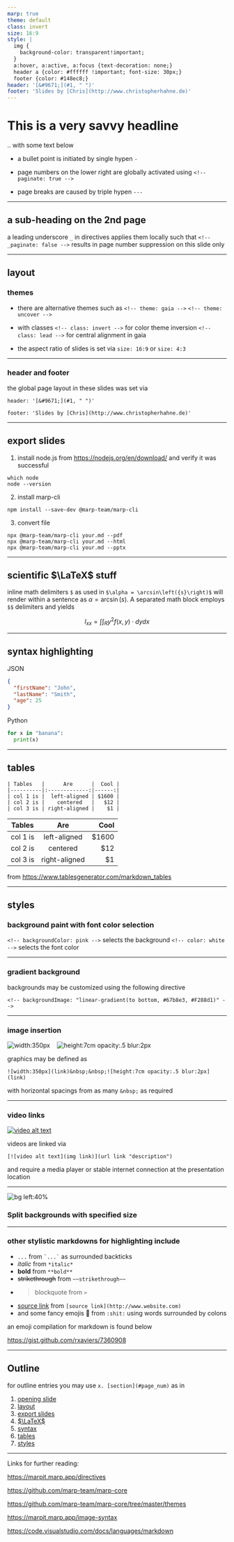 ```yaml
---
marp: true
theme: default
class: invert
size: 16:9
style: |
  img {
    background-color: transparent!important;
  }
  a:hover, a:active, a:focus {text-decoration: none;}
  header a {color: #ffffff !important; font-size: 30px;}
  footer {color: #148ec8;}
header: '[&#9671;](#1, " ")'
footer: 'Slides by [Chris](http://www.christopherhahne.de)'
---
```


# This is a very savvy headline

.. with some text below

- a bullet point is initiated by single hypen `-`
<!-- paginate: true -->
- page numbers on the lower right are globally activated using
`<!-- paginate: true -->`

- page breaks are caused by triple hypen `---`

---

## a sub-heading on the 2nd page

<!-- _paginate: false -->
a leading underscore `_` in directives applies them locally such that
`<!-- _paginate: false -->` 
results in page number suppression on this slide only

---
## layout
### themes

- there are alternative themes such as
`<!-- theme: gaia -->`
`<!-- theme: uncover -->`

- with classes
`<!-- class: invert -->` for color theme inversion
`<!-- class: lead -->` for central alignment in gaia

- the aspect ratio of slides is set via 
`size: 16:9` or `size: 4:3`

---

### header and footer

the global page layout in these slides was set via 

```
header: '[&#9671;](#1, " ")'

footer: 'Slides by [Chris](http://www.christopherhahne.de)'
```

---

## export slides

1. install node.js from https://nodejs.org/en/download/ and verify it was successful
```
which node
node --version
```

2. install marp-cli
```
npm install --save-dev @marp-team/marp-cli
```

3. convert file
```
npx @marp-team/marp-cli your.md --pdf
npx @marp-team/marp-cli your.md --html
npx @marp-team/marp-cli your.md --pptx
```

---


## scientific $\LaTeX$ stuff

inline math delimiters `$` as used in `$\alpha = \arcsin\left({s}\right)$` will render within a sentence as $\alpha = \arcsin\left({s}\right)$. A separated math block employs `$$` delimiters and yields

$$ I_{xx}=\int\int_Ry^2f(x,y)\cdot{}dydx $$

---

## syntax highlighting

JSON
```json
{
  "firstName": "John",
  "lastName": "Smith",
  "age": 25
}
```

Python
```python
for x in "banana":
  print(x)
```

---

## tables

```
| Tables   |      Are      |  Cool |
|----------|:-------------:|------:|
| col 1 is |  left-aligned | $1600 |
| col 2 is |    centered   |   $12 |
| col 3 is | right-aligned |    $1 |
```

| Tables   |      Are      |  Cool |
|----------|:-------------:|------:|
| col 1 is |  left-aligned | $1600 |
| col 2 is |    centered   |   $12 |
| col 3 is | right-aligned |    $1 |

from https://www.tablesgenerator.com/markdown_tables

---
<!-- backgroundColor: pink -->
<!-- color: white -->

## styles
### background paint with font color selection

`<!-- backgroundColor: pink -->` selects the background
`<!-- color: white -->` selects the font color

---

<!-- backgroundImage: "linear-gradient(to bottom, #67b8e3, #F288d1)" -->
<!-- color: white -->

### gradient background

backgrounds may be customized using the following directive

`<!-- backgroundImage: "linear-gradient(to bottom, #67b8e3, #F288d1)" -->`

---

### image insertion

![width:350px](https://upload.wikimedia.org/wikipedia/commons/6/65/Aurelia-aurita-3-0049.jpg) &nbsp; &nbsp;![height:7cm opacity:.5 blur:2px](https://upload.wikimedia.org/wikipedia/commons/6/65/Aurelia-aurita-3-0049.jpg)

graphics may be defined as

`![width:350px](link)&nbsp;&nbsp;![height:7cm opacity:.5 blur:2px](link)`

with horizontal spacings from as many `&nbsp;` as required

---

### video links

[![video alt text](http://img.youtube.com/vi/jNQXAC9IVRw/0.jpg)](http://www.youtube.com/watch?v=jNQXAC9IVRw?t=35s "resist to click")

videos are linked via 

`[![video alt text](img link)](url link "description")`

and require a media player or stable internet connection at the presentation location

---

![bg left:40%](https://upload.wikimedia.org/wikipedia/commons/4/4b/Everest_kalapatthar_crop.jpg)

### Split backgrounds with specified size

---

<!-- 
backgroundImage:
backgroundColor:
color:
-->

### other stylistic markdowns for highlighting include

- `...` from `` `...` `` as surrounded backticks
- *italic* from `*italic*`
- **bold** from `**bold**`
- ~~strikethrough~~ from `~~strikethrough~~`
- > blockquote from `>`
- [source link](https://www.website.com) from `[source link](http://www.website.com)`
- and some fancy emojis :shit: from `:shit:` using words surrounded by colons

an emoji compilation for markdown is found below

https://gist.github.com/rxaviers/7360908


---

## Outline

for outline entries you may use `x. [section](#page_num)` as in

1. [opening slide](#1 "opening slide")
2. [layout](#3, "layout")
3. [export slides](#5 "export slides")
4. [$\LaTeX$](#6 "LaTeX")
5. [syntax](#7 "syntax")
6. [tables](#8 "tables")
7. [styles](#9 "styles")

---

Links for further reading:

https://marpit.marp.app/directives

https://github.com/marp-team/marp-core

https://github.com/marp-team/marp-core/tree/master/themes

https://marpit.marp.app/image-syntax

https://code.visualstudio.com/docs/languages/markdown